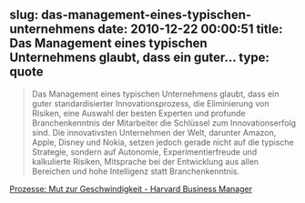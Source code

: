 slug: das-management-eines-typischen-unternehmens
date: 2010-12-22 00:00:51
title: Das Management eines typischen Unternehmens glaubt, dass ein guter...
type: quote
---

> Das Management eines typischen Unternehmens glaubt, dass ein guter standardisierter Innovationsprozess, die Eliminierung von Risiken, eine Auswahl der besten Experten und profunde Branchenkenntnis der Mitarbeiter die Schlüssel zum Innovationserfolg sind. Die innovativsten Unternehmen der Welt, darunter Amazon, Apple, Disney und Nokia, setzen jedoch gerade nicht auf die typische Strategie, sondern auf Autonomie, Experimentierfreude und kalkulierte Risiken, Mitsprache bei der Entwicklung aus allen Bereichen und hohe Intelligenz statt Branchenkenntnis.

[Prozesse: Mut zur Geschwindigkeit - Harvard Business Manager](http://www.harvardbusinessmanager.de/heft/artikel/a-719983.html)
